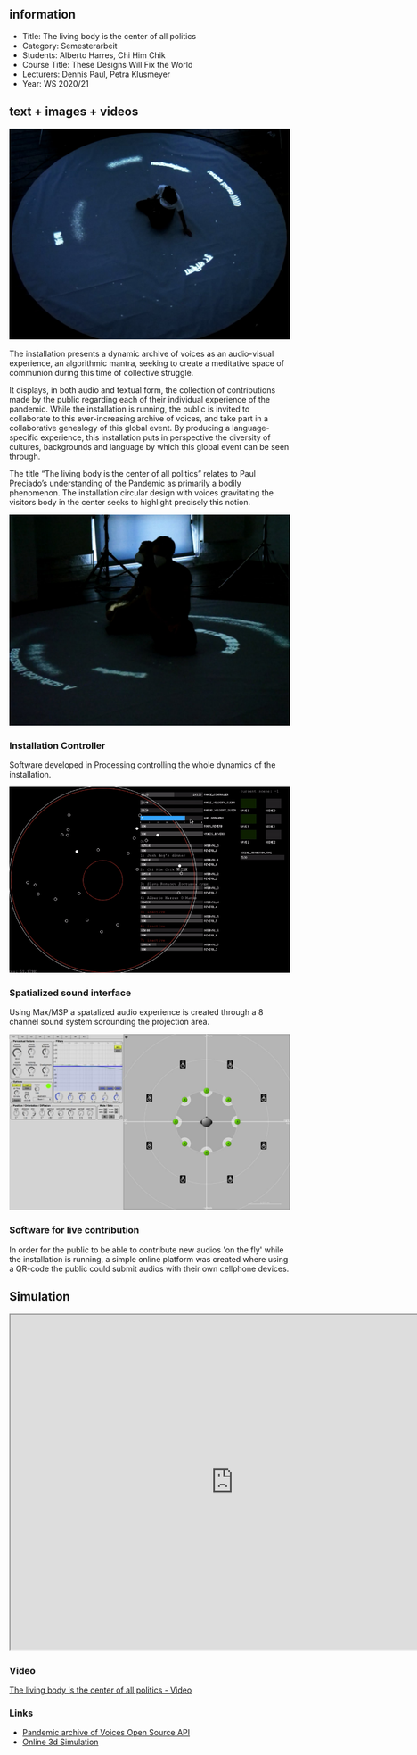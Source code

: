 ## information    

- Title: The living body is the center of all politics
- Category: Semesterarbeit
- Students: Alberto Harres, Chi Him Chik
- Course Title: These Designs Will Fix the World
- Lecturers: Dennis Paul, Petra Klusmeyer
- Year: WS 2020/21

## text + images + videos

![](/website/photo-002.jpg)

The installation presents a dynamic archive of voices as an audio-visual experience, an algorithmic mantra, seeking to 
create a meditative space of communion during this time of collective struggle.

It displays, in both audio and textual form, the collection of contributions made by the public regarding each of their individual experience of the pandemic. While the installation is running, the public is invited to collaborate to this ever-increasing archive of voices, and take part in a collaborative genealogy of this global event.
By producing a language-specific experience, this installation puts in perspective the diversity of cultures, backgrounds and language by which this global event can be seen through.

The title “The living body is the center of all politics” relates to Paul Preciado’s understanding of the Pandemic as primarily a bodily phenomenon. The installation circular design with voices gravitating the visitors body in the center seeks to highlight precisely this notion.

![](/website/photo-001.jpg) 

### Installation Controller

Software developed in Processing controlling the whole dynamics of the installation. 

![processing interface image](/website/controller.gif)

### Spatialized sound interface

Using Max/MSP a spatalized audio experience is created through a 8 channel sound system sorounding the projection area.

![max interface image](/website/max-screenshot-1.jpg)

### Software for live contribution

In order for the public to be able to contribute new audios 'on the fly' while the installation is running, a simple online platform was created where using a QR-code the public could submit audios with their own cellphone devices. 

## Simulation

<iframe width="800" height="600" src="https://mneunomne.github.io/pandemic-archive-installation/"></iframe>

### Video

[The living body is the center of all politics - Video](https://vimeo.com/manage/videos/712561027)

### Links

- [Pandemic archive of Voices Open Source API](https://pandemic-archive-of-voices.herokuapp.com/)
- [Online 3d Simulation](https://mneunomne.github.io/pandemic-archive-installation/)